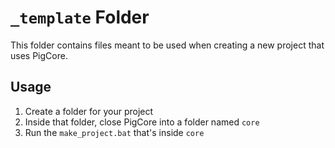 # `_template` Folder
This folder contains files meant to be used when creating a new project that uses PigCore.

## Usage
1. Create a folder for your project
2. Inside that folder, close PigCore into a folder named `core`
3. Run the `make_project.bat` that's inside `core`